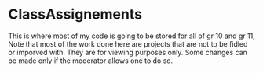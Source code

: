# ClassAssignements
This is where most of my code is going to be stored for all of gr 10 and gr 11, Note that most of the work done here are projects that are not to be fidled or imporved with. They are for viewing purposes only. Some changes can be made only if the moderator allows one to do so.

